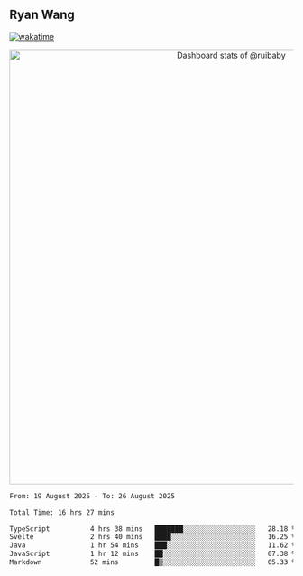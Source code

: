 ## Ryan Wang

[![wakatime](https://wakatime.com/badge/user/6f4ce45f-b03c-4eb3-b701-4b95e0885d94.svg)](https://wakatime.com/@6f4ce45f-b03c-4eb3-b701-4b95e0885d94)

<!-- Copy-paste in your Readme.md file -->

<a href="https://next.ossinsight.io/widgets/official/compose-user-dashboard-stats?user_id=21301288" target="_blank" style="display: block" align="center">
  <picture>
    <source media="(prefers-color-scheme: dark)" srcset="https://next.ossinsight.io/widgets/official/compose-user-dashboard-stats/thumbnail.png?user_id=21301288&image_size=auto&color_scheme=dark" width="771" height="auto">
    <img alt="Dashboard stats of @ruibaby" src="https://next.ossinsight.io/widgets/official/compose-user-dashboard-stats/thumbnail.png?user_id=21301288&image_size=auto&color_scheme=light" width="771" height="auto">
  </picture>
</a>

<!-- Made with [OSS Insight](https://ossinsight.io/) -->


<!--START_SECTION:waka-->

```txt
From: 19 August 2025 - To: 26 August 2025

Total Time: 16 hrs 27 mins

TypeScript          4 hrs 38 mins   ███████░░░░░░░░░░░░░░░░░░   28.18 %
Svelte              2 hrs 40 mins   ████░░░░░░░░░░░░░░░░░░░░░   16.25 %
Java                1 hr 54 mins    ███░░░░░░░░░░░░░░░░░░░░░░   11.62 %
JavaScript          1 hr 12 mins    ██░░░░░░░░░░░░░░░░░░░░░░░   07.38 %
Markdown            52 mins         █▒░░░░░░░░░░░░░░░░░░░░░░░   05.33 %
```

<!--END_SECTION:waka-->
